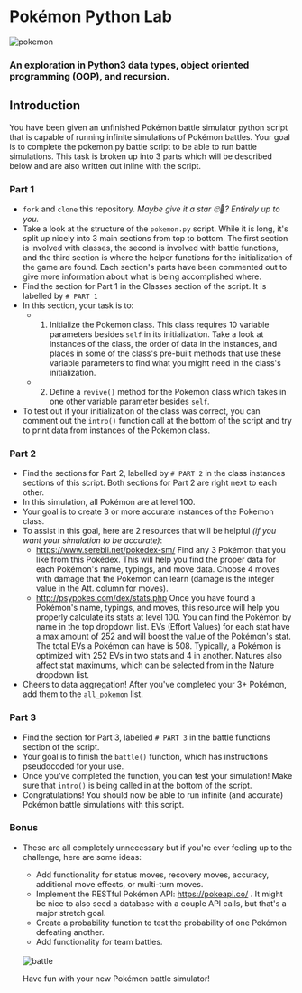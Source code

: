 # Pokémon Python Lab
<div>
  <img src="https://wallpapercave.com/wp/d4emJ2t.jpg" alt="pokemon" />
</div>

### An exploration in Python3 data types, object oriented programming (OOP), and recursion.

## Introduction
You have been given an unfinished Pokémon battle simulator python script that is capable of running infinite simulations of Pokémon battles. Your goal is to complete the pokemon.py battle script to be able to run battle simulations. This task is broken up into 3 parts which will be described below and are also written out inline with the script.  

### Part 1
- `fork` and `clone` this repository. _Maybe give it a star 🙄🤞? Entirely up to you._
- Take a look at the structure of the `pokemon.py` script. While it is long, it's split up nicely into 3 main sections from top to bottom. The first section is involved with classes, the second is involved with battle functions, and the third section is where the helper functions for the initialization of the game are found. Each section's parts have been commented out to give more information about what is being accomplished where.
- Find the section for Part 1 in the Classes section of the script. It is labelled by `# PART 1`
- In this section, your task is to:
  - 1. Initialize the Pokemon class. This class requires 10 variable parameters besides `self` in its initialization. Take a look at instances of the class, the order of data in the instances, and places in some of the class's pre-built methods that use these variable parameters to find what you might need in the class's initialization.
  - 2. Define a `revive()` method for the Pokemon class which takes in one other variable parameter besides `self`.
- To test out if your initialization of the class was correct, you can comment out the `intro()` function call at the bottom of the script and try to print data from instances of the Pokemon class.

### Part 2
- Find the sections for Part 2, labelled by `# PART 2` in the class instances sections of this script. Both sections for Part 2 are right next to each other.
- In this simulation, all Pokémon are at level 100.
- Your goal is to create 3 or more accurate instances of the Pokemon class.
- To assist in this goal, here are 2 resources that will be helpful _(if you want your simulation to be accurate)_:
  - https://www.serebii.net/pokedex-sm/ Find any 3 Pokémon that you like from this Pokédex. This will help you find the proper data for each Pokémon's name, typings, and move data. Choose 4 moves with damage that the Pokémon can learn (damage is the integer value in the Att. column for moves).
  - http://psypokes.com/dex/stats.php Once you have found a Pokémon's name, typings, and moves, this resource will help you properly calculate its stats at level 100. You can find the Pokémon by name in the top dropdown list. EVs (Effort Values) for each stat have a max amount of 252 and will boost the value of the Pokémon's stat. The total EVs a Pokémon can have is 508. Typically, a Pokémon is optimized with 252 EVs in two stats and 4 in another. Natures also affect stat maximums, which can be selected from in the Nature dropdown list.
 - Cheers to data aggregation! After you've completed your 3+ Pokémon, add them to the `all_pokemon` list. 
 
### Part 3
- Find the section for Part 3, labelled `# PART 3` in the battle functions section of the script.
- Your goal is to finish the `battle()` function, which has instructions pseudocoded for your use.
- Once you've completed the function, you can test your simulation! Make sure that `intro()` is being called in at the bottom of the script.
- Congratulations! You should now be able to run infinite (and accurate) Pokémon battle simulations with this script. 

### Bonus
- These are all completely unnecessary but if you're ever feeling up to the challenge, here are some ideas:
  - Add functionality for status moves, recovery moves, accuracy, additional move effects, or multi-turn moves.
  - Implement the RESTful Pokémon API: https://pokeapi.co/ . It might be nice to also seed a database with a couple API calls, but that's a major stretch goal.
  - Create a probability function to test the probability of one Pokémon defeating another.
  - Add functionality for team battles.
   
  <br />
  <div>
    <img src="https://i.imgur.com/OpUVg9z.gif" alt="battle" />
  </div>
  
  Have fun with your new Pokémon battle simulator!
  
